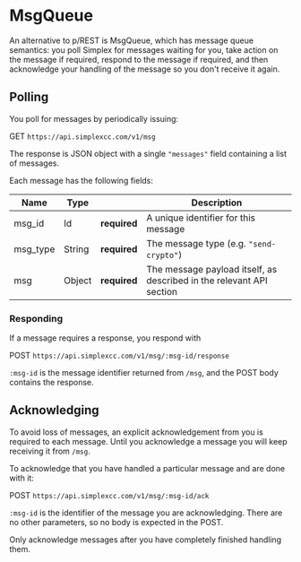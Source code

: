 # MsgQueue #

An alternative to p/REST is MsgQueue, which has message queue semantics: you poll Simplex for messages waiting for you, take action on the message if required, respond to the message if required, and then acknowledge your handling of the message so you don't receive it again.

## Polling ##

You poll for messages by periodically issuing:  

<span class="http-verb http-get">GET</span> `https://api.simplexcc.com/v1/msg`

The response is JSON object with a single `"messages"` field containing a list of messages.

Each message has the following fields:

Name     | Type   |              | Description
-------- | ------ | -------------| -----------
msg_id   | Id     | **required** | A unique identifier for this message
msg_type | String | **required** | The message type (e.g. `"send-crypto"`)
msg      | Object | **required** | The message payload itself, as described in the relevant API section

### Responding ###

If a message requires a response, you respond with

<span class="http-verb http-post">POST</span> `https://api.simplexcc.com/v1/msg/:msg-id/response`

`:msg-id` is the message identifier returned from `/msg`, and the POST body contains the response.

## Acknowledging ##

To avoid loss of messages, an explicit acknowledgement from you is required to each message. Until you acknowledge a message you will keep receiving it from `/msg`.

To acknowledge that you have handled a particular message and are done with it:

<span class="http-verb http-post">POST</span> `https://api.simplexcc.com/v1/msg/:msg-id/ack`

`:msg-id` is the identifier of the message you are acknowledging. There are no other parameters, so no body is expected in the POST.

<aside class="warning">
Only acknowledge messages after you have completely finished handling them.
</aside>

[modeline]: # ( vim: set ts=2 sw=2 expandtab wrap linebreak: )
